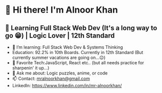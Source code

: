 # 👋 Hi there! I'm Alnoor Khan
## 🔧 Learning Full Stack Web Dev (It's a long way to go 😁) | Logic Lover | 12th Standard 
- 🧠 I’m learning: Full Stack Web Dev & Systems Thinking
- Education: 92.2% in 10th Boards. Currently in 12th Standard (But currently summer vacations are going on...😉)
- 🌱 Favorite Tech:JavaScript, React etc.. (but all needs practice for sharpenin' it up...)
- 💬 Ask me about: Logic puzzles, anime, or code 
- 📫 Contact: mralnoorkhan@gmail.com
- LinkedIn: https://www.linkedin.com/in/mr-alnoorkhan/
